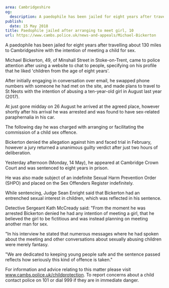 ```yaml
area: Cambridgeshire
og:
  description: A paedophile has been jailed for eight years after travelling about 130 miles to Cambridgeshire with the intention of meeting a child for sex.
publish:
  date: 15 May 2018
title: Paedophile jailed after arranging to meet girl, 10
url: https://www.cambs.police.uk/news-and-appeals/Michael-Bickerton
```

A paedophile has been jailed for eight years after travelling about 130 miles to Cambridgeshire with the intention of meeting a child for sex.

Michael Bickerton, 49, of Minshall Street in Stoke-on-Trent, came to police attention after using a website to chat to people, specifying on his profile that he liked 'children from the age of eight years'.

After initially engaging in conversation over email, he swapped phone numbers with someone he had met on the site, and made plans to travel to St Neots with the intention of abusing a ten-year-old girl in August last year (2017).

At just gone midday on 26 August he arrived at the agreed place, however shortly after his arrival he was arrested and was found to have sex-related paraphernalia in his car.

The following day he was charged with arranging or facilitating the commission of a child sex offence.

Bickerton denied the allegation against him and faced trial in February, however a jury returned a unanimous guilty verdict after just two hours of deliberation.

Yesterday afternoon (Monday, 14 May), he appeared at Cambridge Crown Court and was sentenced to eight years in prison.

He was also made subject of an indefinite Sexual Harm Prevention Order (SHPO) and placed on the Sex Offenders Register indefinitely.

While sentencing, Judge Sean Enright said that Bickerton had an entrenched sexual interest in children, which was reflected in his sentence.

Detective Sergeant Kath McCready said: "From the moment he was arrested Bickerton denied he had any intention of meeting a girl, that he believed the girl to be fictitious and was instead planning on meeting another man for sex.

"In his interview he stated that numerous messages where he had spoken about the meeting and other conversations about sexually abusing children were merely fantasy.

"We are dedicated to keeping young people safe and the sentence passed reflects how seriously this kind of offence is taken."

For information and advice relating to this matter please visit www.cambs.police.uk/childprotection. To report concerns about a child contact police on 101 or dial 999 if they are in immediate danger.
